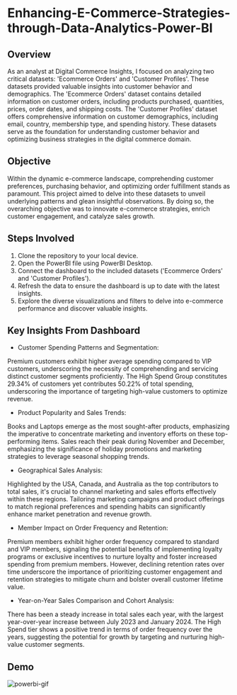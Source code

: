# Enhancing-E-Commerce-Strategies-through-Data-Analytics-Power-BI

## Overview

As an analyst at Digital Commerce Insights, I focused on analyzing two critical datasets: 'Ecommerce Orders' and 'Customer Profiles'. These datasets provided valuable insights into customer behavior and demographics. The 'Ecommerce Orders' dataset contains detailed information on customer orders, including products purchased, quantities, prices, order dates, and shipping costs. The 'Customer Profiles' dataset offers comprehensive information on customer demographics, including email, country, membership type, and spending history. These datasets serve as the foundation for understanding customer behavior and optimizing business strategies in the digital commerce domain.

## Objective

Within the dynamic e-commerce landscape, comprehending customer preferences, purchasing behavior, and optimizing order fulfillment stands as paramount. This project aimed to delve into these datasets to unveil underlying patterns and glean insightful observations. By doing so, the overarching objective was to innovate e-commerce strategies, enrich customer engagement, and catalyze sales growth.

## Steps Involved

1. Clone the repository to your local device.
2. Open the PowerBI file using PowerBI Desktop.
3. Connect the dashboard to the included datasets ('Ecommerce Orders' and 'Customer Profiles').
4. Refresh the data to ensure the dashboard is up to date with the latest insights.
5. Explore the diverse visualizations and filters to delve into e-commerce performance and discover valuable insights.

## Key Insights From Dashboard

* Customer Spending Patterns and Segmentation:

Premium customers exhibit higher average spending compared to VIP customers, underscoring the necessity of comprehending and servicing distinct customer segments proficiently. The High Spend Group constitutes 29.34% of customers yet contributes 50.22% of total spending, underscoring the importance of targeting high-value customers to optimize revenue.

* Product Popularity and Sales Trends:

Books and Laptops emerge as the most sought-after products, emphasizing the imperative to concentrate marketing and inventory efforts on these top-performing items. Sales reach their peak during November and December, emphasizing the significance of holiday promotions and marketing strategies to leverage seasonal shopping trends.

* Geographical Sales Analysis:

Highlighted by the USA, Canada, and Australia as the top contributors to total sales, it's crucial to channel marketing and sales efforts effectively within these regions. Tailoring marketing campaigns and product offerings to match regional preferences and spending habits can significantly enhance market penetration and revenue growth.

* Member Impact on Order Frequency and Retention:

Premium members exhibit higher order frequency compared to standard and VIP members, signaling the potential benefits of implementing loyalty programs or exclusive incentives to nurture loyalty and foster increased spending from premium members. However, declining retention rates over time underscore the importance of prioritizing customer engagement and retention strategies to mitigate churn and bolster overall customer lifetime value.

* Year-on-Year Sales Comparison and Cohort Analysis:

There has been a steady increase in total sales each year, with the largest year-over-year increase between July 2023 and January 2024. The High Spend tier shows a positive trend in terms of order frequency over the years, suggesting the potential for growth by targeting and nurturing high-value customer segments.

## Demo
![powerbi-gif](https://github.com/sabitendu/Enhancing-E-Commerce-Strategies-through-Data-Analytics-Power-BI/assets/117887431/e34b1374-8eef-4800-be87-d80959ff1076)

